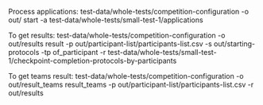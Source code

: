 Process applications:
test-data/whole-tests/competition-configuration -o out/ start -a test-data/whole-tests/small-test-1/applications

To get results:
test-data/whole-tests/competition-configuration -o out/results result -p out/participant-list/participants-list.csv -s out/starting-protocols -tp of_participant -r test-data/whole-tests/small-test-1/checkpoint-completion-protocols-by-participants

To get teams result:
test-data/whole-tests/competition-configuration -o out/result_teams result_teams -p out/participant-list/participants-list.csv -r out/results



